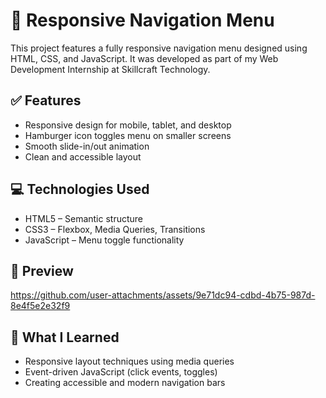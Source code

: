 # 📱 Responsive Navigation Menu
This project features a fully responsive navigation menu designed using HTML, CSS, and JavaScript. It was developed as part of my Web Development Internship at Skillcraft Technology.

## ✅ Features
- Responsive design for mobile, tablet, and desktop
- Hamburger icon toggles menu on smaller screens
- Smooth slide-in/out animation
- Clean and accessible layout

## 💻 Technologies Used
- HTML5 – Semantic structure
- CSS3 – Flexbox, Media Queries, Transitions
- JavaScript – Menu toggle functionality

## 📸 Preview
https://github.com/user-attachments/assets/9e71dc94-cdbd-4b75-987d-8e4f5e2e32f9

## 🧠 What I Learned
- Responsive layout techniques using media queries
- Event-driven JavaScript (click events, toggles)
- Creating accessible and modern navigation bars
